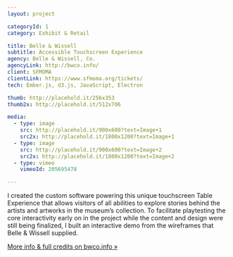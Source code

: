 ```yaml
---
layout: project

categoryId: 1
category: Exhibit & Retail

title: Belle & Wissell
subtitle: Accessible Touchscreen Experience
agency: Belle & Wissell, Co.
agencyLink: http://bwco.info/
client: SFMOMA
clientLink: https://www.sfmoma.org/tickets/
tech: Ember.js, d3.js, JavaScript, Electron

thumb: http://placehold.it/256x353
thumb2x: http://placehold.it/512x706

media:
  - type: image
    src: http://placehold.it/900x600?text=Image+1
    src2x: http://placehold.it/1800x1200?text=Image+1
  - type: image
    src: http://placehold.it/900x600?text=Image+2
    src2x: http://placehold.it/1800x1200?text=Image+2
  - type: vimeo
    vimeoId: 205695478

---
```


I created the custom software powering this unique touchscreen Table Experience that allows visitors of all abilities to explore stories behind the artists and artworks in the museum’s collection. To facilitate playtesting the core interactivity early on in the project while the content and design were still being finalized, I built an interactive demo from the wireframes that Belle & Wissell supplied.

[More info & full credits on bwco.info »](http://www.bwco.info/work/gallery218/)
